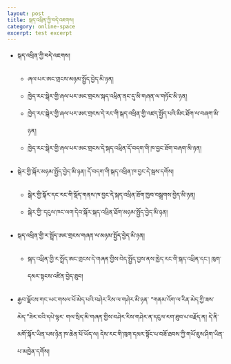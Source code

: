 ```yaml
---
layout: post
title: སྐད་འཕྲིན་ཀྱི་བདེ་འཇགས།
category: online-space
excerpt: test excerpt
---
```


- སྐད་འཕྲིན་ཀྱི་བདེ་འཇགས།
  - ཞལ་པར་ཨང་གྲངས་མཉམ་སྤྱོད་བྱེད་མི་ཉན།
  - ཁྱེད་རང་སྒེར་གྱི་ཞལ་པར་ཨང་གྲངས་སྐད་འཕྲིན་ནང་དུ་མི་གཞན་ལ་གཏོང་མི་ཉན།
  - ཁྱེད་རང་སྒེར་གྱི་ཞལ་པར་ཨང་གྲངས་དེ་རང་གི་སྐད་འཕྲིན་གྱི་འཛད་སྤྱོད་པའི་མིང་ཐོག་ལ་བཞག་མི་ཉན།
  - ཁྱེད་རང་སྒེར་གྱི་ཞལ་པར་ཨང་གྲངས་དེ་སྐད་འཕྲིན་དོ་བདག་གི་ཁ་བྱང་ཐོག་བཞག་མི་ཉན།
  
- སྒེར་གྱི་སྐོར་མཉམ་སྤྱོད་བྱེད་མི་ཉན། དོ་བདག་གི་སྐད་འཕྲིན་ཁ་བྱང་དེ་སྦས་དགོས།
  - སྒེར་གྱི་སྐོར་དང་རང་གི་སྡོད་གནས་ཁ་བྱང་དེ་སྐད་འཕྲིན་ཐོག་ཁྱབ་བསྒྲགས་བྱེད་མི་ཉན།
  - སྒེར་གྱི་་དངུལ་ཁང་ལག་དེབ་སྐོར་སྐད་འཕྲིན་ཐོག་མཉམ་སྤྱོད་བྱེད་མི་ཉན།

- སྐད་འཕྲིན་གྱི་ར་སྤྲོད་ཨང་གྲངས་གཞན་ལ་མཉམ་སྤྱོད་བྱེད་མི་ཉན།
  - སྐད་འཕྲིན་གྱི་ར་སྤྲོད་ཨང་གྲངས་དེ་གཞན་གྱིས་བེད་སྤྱོད་བྱས་ནས་ཁྱེད་རང་གི་སྐད་འཕྲིན་དང་། ཁུག་དམར་སྟངས་འཛིན་བྱེད་ཐུབ།

- རྒྱབ་ལྗོངས་གང་ཡང་གསལ་པོ་མེད་པའི་བཤེར་རིས་ལ་གཤེར་མི་ཉན་ “གནམ་འོག་ལ་རིན་མེད་ཀྱི་ཟས་མེད་”ཟེར་བའི་དཔེ་ལྟར་ གལ་སྲིད་མི་གཞན་གྱིས་བཤེར་རིས་གཤེར་ན་དངུལ་རག་ཐུབ་པ་བརྗོད་ན། དེ་ནི་མགོ་སྐོར་ཡིན་པས་ཉེན་ཁ་ཆེན་པོ་ཡོད་ལ། དེས་རང་གི་ཁུག་དམར་སྟོང་པ་བཟོ་ཐབས་ཀྱི་གཡོ་ཇུས་ཤིག་ཡིན་པ་མཁྱེན་དགོས།
